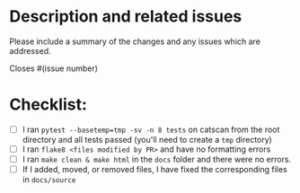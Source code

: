 # Description and related issues

Please include a summary of the changes and any issues which are addressed.

Closes #(issue number)

# Checklist:

- [ ] I ran `pytest --basetemp=tmp -sv -n 8 tests` on catscan from the root directory and all tests passed (you'll need to create a `tmp` directory)
- [ ] I ran `flake8 <files modified by PR>` and have no formatting errors
- [ ] I ran `make clean & make html` in the `docs` folder and there were no errors.
- [ ] If I added, moved, or removed files, I have fixed the corresponding files in `docs/source`
